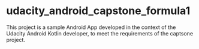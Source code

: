 # udacity_android_capstone_formula1
This project is a sample Android App developed in the context of the Udacity Android Kotlin developer, to meet the requirements of the captsone project.
